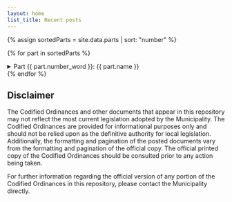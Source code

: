 ```yaml
---
layout: home
list_title: Recent posts
---
```


{% assign sortedParts = site.data.parts | sort: "number" %}

{% for part in sortedParts %}

  <details>
    <summary>Part {{ part.number_word }}: {{ part.name }}</summary>
    {% if part.titles %}
      {% assign sortedTitles = part.titles | sort: "number" %}      
      {% for title in sortedTitles %}
        <p><strong>Title {{ title.number_word }}: {{ title.name }}</strong></p>
        {% assign sortedPages = site.pages | sort: "chapter_no" %}
        <ul>
          {% for page in sortedPages %}
            {% if page.part_no == part.number and page.title_no == title.number %}
              <li><a href="{{ page.url | relative_url  }}">{{ page.title }}</a></li>
            {% endif %}
          {% endfor %}
        </ul>
      {% endfor %}
    {% else %}
      <ul>
        {% assign sortedPages = site.pages | sort: "chapter_no" %}
        {% for page in sortedPages %}
          {% if page.part_no == part.number %}
            <li><a href="{{ page.url | relative_url  }}">{{ page.title }}</a></li>
          {% endif %}
        {% endfor %}
      </ul>
    {% endif %}
  </details>
{% endfor %}

## Disclaimer

The Codified Ordinances and other documents that appear in this repository may
not reflect the most current legislation adopted by the Municipality. The
Codified Ordinances are provided for informational purposes only and should not
be relied upon as the definitive authority for local legislation. Additionally,
the formatting and pagination of the posted documents vary from the formatting
and pagination of the official copy. The official printed copy of the Codified
Ordinances should be consulted prior to any action being taken.

For further information regarding the official version of any portion of the
Codified Ordinances in this repository, please contact the Municipality
directly.
